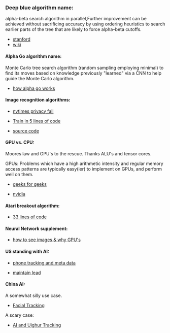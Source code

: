 ### Deep blue algorithm name: 

alpha-beta search algorithm in parallel,Further improvement can be achieved without sacrificing accuracy by using ordering heuristics to search earlier parts of the tree that are likely to force alpha–beta cutoffs.

- [stanford](https://stanford.edu/~cpiech/cs221/apps/deepBlue.html)
- [wiki](https://en.wikipedia.org/wiki/Deep_Blue_(chess_computer))


#### Alpha Go algorithm name:

Monte Carlo tree search algorithm (random sampling employing minimal) to find its moves based on knowledge previously "learned" via a CNN to help guide the Monte Carlo algorithm.

- [how alpha go works](https://medium.com/@jonathan_hui/alphago-how-it-works-technically-26ddcc085319)


#### Image recognition algorithms:

- [nytimes privacy fail](https://www.nytimes.com/2020/01/18/technology/clearview-privacy-facial-recognition.html)

- [Train in 5 lines of code](https://towardsdatascience.com/train-image-recognition-ai-with-5-lines-of-code-8ed0bdd8d9ba)

- [source code](https://github.com/OlafenwaMoses/ImageAI)


#### GPU vs. CPU:
Moores law and GPU's to the rescue. Thanks ALU's and tensor cores.

GPUs: Problems which have a high arithmetic intensity and regular memory access patterns are typically easy(ier) to implement on GPUs, and perform well on them.

- [geeks for geeks](https://www.geeksforgeeks.org/difference-between-cpu-and-gpu/)

- [nvidia](https://blogs.nvidia.com/blog/2009/12/16/whats-the-difference-between-a-cpu-and-a-gpu/)

#### Atari breakout algorithm:

- [33 lines of code](https://towardsdatascience.com/atari-reinforcement-learning-in-depth-part-1-ddqn-ceaa762a546f)

#### Neural Network supplement:
- [how to see images & why GPU's](https://medium.com/@ageitgey/machine-learning-is-fun-part-3-deep-learning-and-convolutional-neural-networks-f40359318721)

#### US standing with AI:
- [phone tracking and meta data](https://www.nytimes.com/interactive/2019/12/19/opinion/location-tracking-cell-phone.html)

- [maintain lead](https://www.datainnovation.org/2019/09/how-the-united-states-can-maintain-its-lead-in-the-global-ai-race/)

#### China AI:
A somewhat silly use case.
- [Facial Tracking](https://www.nytimes.com/2020/01/21/business/china-pajamas-facial-recognition.html?action=click&module=News&pgtype=Homepage)

A scary case:
- [AI and Uighur Tracking](https://www.pbs.org/wgbh/frontline/article/how-chinas-government-is-using-ai-on-its-uighur-muslim-population/)
